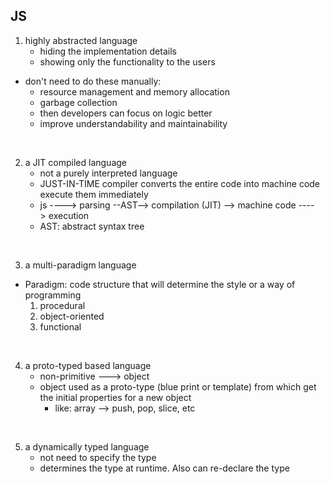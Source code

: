 ## JS
1. highly abstracted language
    - hiding the implementation details
    - showing only the functionality to the users

- don't need to do these manually:
    - resource management and memory allocation
    - garbage collection
    - then developers can focus on logic better
    - improve understandability and maintainability

<br>

2. a JIT compiled language
    - not a purely interpreted language
    - JUST-IN-TIME compiler converts the entire code into machine code execute them immediately
    - js ----> parsing --AST--> compilation (JIT) --> machine code ----> execution
    - AST: abstract syntax tree

<br>

3. a multi-paradigm language
- Paradigm: code structure that will determine the style or a way of programming
    1. procedural
    2. object-oriented
    3. functional

<br>

4. a proto-typed based language
    - non-primitive ---> object
    - object used as a proto-type (blue print or template) from which get the initial properties for a new object
        - like: array --> push, pop, slice, etc

<br>

5. a dynamically typed language
    - not need to specify the type
    - determines the type at runtime. Also can re-declare the type